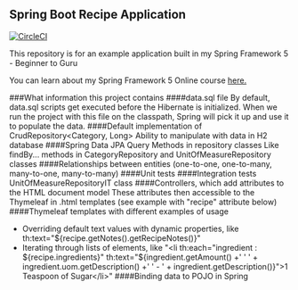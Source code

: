 ## Spring Boot Recipe Application

[![CircleCI](https://circleci.com/gh/springframeworkguru/spring5-recipe-app.svg?style=svg)](https://circleci.com/gh/springframeworkguru/spring5-recipe-app)

This repository is for an example application built in my Spring Framework 5 - Beginner to Guru

You can learn about my Spring Framework 5 Online course [here.](https://go.springframework.guru/spring-framework-5-online-course)

###What information this project contains
####data.sql file
By default, data.sql scripts get executed before the Hibernate is initialized. When we run the project with this file on the classpath, Spring will pick it up and use it to populate the data.
####Default implementation of CrudRepository<Category, Long>
Ability to manipulate with data in H2 database
####Spring Data JPA Query Methods in repository classes
Like findBy... methods in CategoryRepository and UnitOfMeasureRepository classes
####Relationships between entities (one-to-one, one-to-many, many-to-one, many-to-many)
####Unit tests
####Integration tests
UnitOfMeasureRepositoryIT class
####Controllers, which add attributes to the HTML document model
These attributes then accessible to the Thymeleaf in .html templates 
(see example with "recipe" attribute below)
####Thymeleaf templates with different examples of usage
 - Overriding default text values with dynamic properties, like 
    th:text="${recipe.getNotes().getRecipeNotes()}"
 - Iterating through lists of elements, like
     "\<li th:each="ingredient : ${recipe.ingredients}"
                                        th:text="${ingredient.getAmount() +'
                                        ' ' + ingredient.uom.getDescription() +'
                                        ' - ' + ingredient.getDescription()}">1 Teaspoon of Sugar\</li\>"
####Binding data to POJO in Spring   